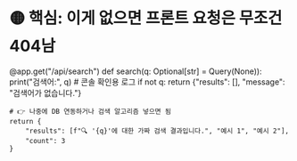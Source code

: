 # 🟡 핵심: 이게 없으면 프론트 요청은 무조건 404남
@app.get("/api/search")
def search(q: Optional[str] = Query(None)):
    print("검색어:", q)  # 콘솔 확인용 로그
    if not q:
        return {"results": [], "message": "검색어가 없습니다."}

    # 👉 나중에 DB 연동하거나 검색 알고리즘 넣으면 됨
    return {
        "results": [f"🔍 '{q}'에 대한 가짜 검색 결과입니다.", "예시 1", "예시 2"],
        "count": 3
    }
